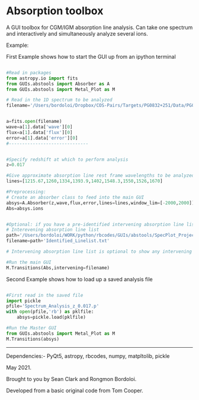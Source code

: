 # Absorption toolbox

A GUI toolbox for CGM/IGM absorption line analysis. 
Can take one spectrum and interactively and simultaneously analyze several
ions.

Example:

First Example shows how to start the GUI up from an ipython terminal

```python

#Read in packages 
from astropy.io import fits
from GUIs.abstools import Absorber as A
from GUIs.abstools import Metal_Plot as M   

# Read in the 1D spectrum to be analyzed
filename='/Users/bordoloi/Dropbox/COS-Pairs/Targets/PG0832+251/Data/PG0832+251_nbin3_coadd.fits'


a=fits.open(filename)
wave=a[1].data['wave'][0]
flux=a[1].data['flux'][0]   
error=a[1].data['error'][0]  
#------------------------------


#Specify redshift at which to perform analysis
z=0.017

#Give approximate absorption line rest frame wavelengths to be analyzed
lines=[1215.67,1260,1334,1393.9,1402,1548.3,1550,1526,1670]

#Preprocessing:
# Create an absorber class to feed into the main GUI
absys=A.Absorber(z,wave,flux,error,lines=lines,window_lim=[-2000,2000])   
Abs=absys.ions


#Optional: if you have a pre-identified intervening absorption line list, feed it in.
# Interevening absorption line list
path='/Users/bordoloi/WORK/python/rbcodes/GUIs/abstools/SpecPlot_Projects/'
filename=path+'Identified_Linelist.txt'

# Intervening absorption line list is optional to show any intervening absorbers

#Run the main GUI
M.Transitions(Abs,intervening=filename)
```

Second Example shows how to load up a saved analysis file

```python

#First read in the saved file
import pickle
pfile='Spectrum_Analysis_z_0.017.p'
with open(pfile,'rb') as pklfile:
    absys=pickle.load(pklfile)

#Run the Master GUI
from GUIs.abstools import Metal_Plot as M   
M.Transitions(absys)
```


-----------------------------------------------------------------------------


Dependencies:- PyQt5, astropy, rbcodes, numpy, matpltolib, pickle

May 2021.

Brought to you by Sean Clark and Rongmon Bordoloi.

Developed from a basic original code from Tom Cooper.
